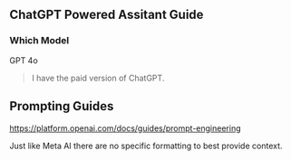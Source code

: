 ## ChatGPT Powered Assitant Guide

### Which Model

GPT 4o

> I have the paid version of ChatGPT. 

## Prompting Guides

https://platform.openai.com/docs/guides/prompt-engineering

Just like Meta AI there are no specific formatting to best provide context.